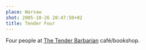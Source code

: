 ```yaml
---
place: Warsaw
shot: 2005-10-26 20:47:50+02
title: Tender Four
---
```


Four people at [The Tender Barbarian](http://czulybarbarzynca.pl/) café/bookshop.
